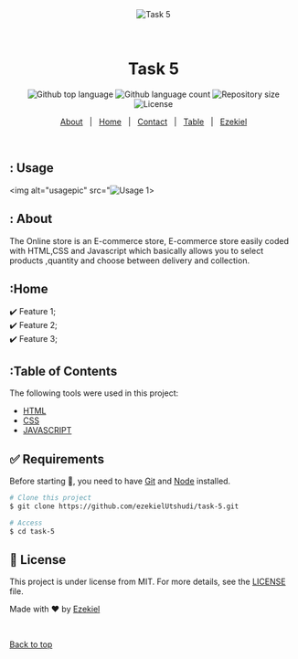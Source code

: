 <div align="center" id="top"> 
  <img src="./.github/app.gif" alt="Task 5" />

  &#xa0;

</div>

<h1 align="center">Task 5</h1>

<p align="center">
  <img alt="Github top language" src="https://img.shields.io/github/languages/top/{{YOUR_GITHUB_USERNAME}}/task-5?color=56BEB8">

  <img alt="Github language count" src="https://img.shields.io/github/languages/count/{{YOUR_GITHUB_USERNAME}}/task-5?color=56BEB8">

  <img alt="Repository size" src="https://img.shields.io/github/repo-size/{{YOUR_GITHUB_USERNAME}}/task-5?color=56BEB8">

  <img alt="License" src="https://img.shields.io/github/license/{{ezekielUtshudi}}/task-5?color=56BEB8">
</p>


<p align="center">
  <a href="#about">About</a> &#xa0; | &#xa0; 
  <a href="#home">Home</a> &#xa0; | &#xa0;
  <a href="#contact">Contact</a> &#xa0; | &#xa0;
  <a href="#table">Table</a> &#xa0; | &#xa0;
  <a href=" https://github.com/ezekielUtshudi/task-5.git" target="_blank">Ezekiel </a>
</p>

<br>

## : Usage ##
<img alt="usagepic" src="![Usage 1](https://user-images.githubusercontent.com/81693905/135151298-bdf80d9d-e8f1-4329-8ee3-6d79ff7337ea.png)>


## : About ##
The Online store is an E-commerce store,
E-commerce store easily coded with HTML,CSS and Javascript which basically allows you to select products ,quantity and choose between delivery and collection.

## :Home ##

:heavy_check_mark: Feature 1;\
:heavy_check_mark: Feature 2;\
:heavy_check_mark: Feature 3;

## :Table of Contents ##

The following tools were used in this project:

- [HTML](https://html.co.za)
- [CSS](https:/css.com)
- [JAVASCRIPT](https://javascript.org/)


## :white_check_mark: Requirements ##

Before starting :checkered_flag:, you need to have [Git](https://git-scm.com) and [Node](https://nodejs.org/en/) installed.



```bash
# Clone this project
$ git clone https://github.com/ezekielUtshudi/task-5.git

# Access
$ cd task-5

```

## :memo: License ##

This project is under license from MIT. For more details, see the [LICENSE](LICENSE.md) file.


Made with :heart: by <a href=" https://github.com/ezekielUtshudi/task-5.git" target="_blank">Ezekiel</a>

&#xa0;

<a href="#top">Back to top</a>
